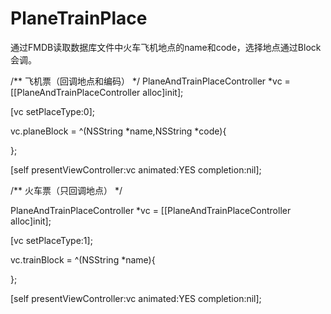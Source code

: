 # PlaneTrainPlace
通过FMDB读取数据库文件中火车飞机地点的name和code，选择地点通过Block会调。

/**
飞机票（回调地点和编码）
*/
PlaneAndTrainPlaceController *vc = [[PlaneAndTrainPlaceController alloc]init];

[vc setPlaceType:0];

vc.planeBlock = ^(NSString *name,NSString *code){

};

[self presentViewController:vc animated:YES completion:nil];

/**
火车票（只回调地点）
*/

PlaneAndTrainPlaceController *vc = [[PlaneAndTrainPlaceController alloc]init];

[vc setPlaceType:1];

vc.trainBlock = ^(NSString *name){


};

[self presentViewController:vc animated:YES completion:nil];
